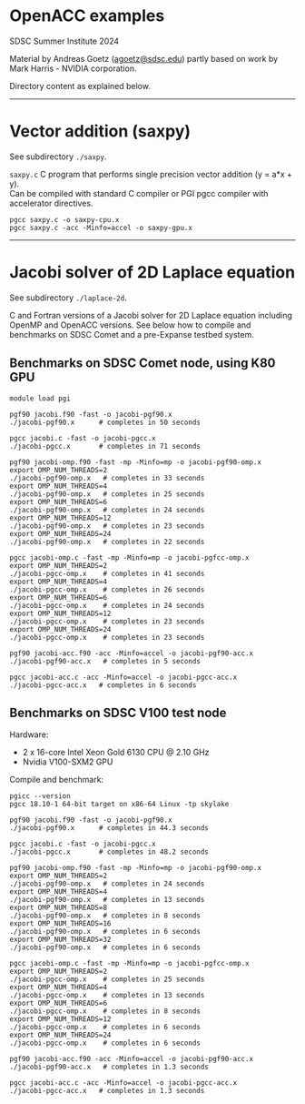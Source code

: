 # OpenACC examples

SDSC Summer Institute 2024

Material by Andreas Goetz (agoetz@sdsc.edu)
partly based on work by Mark Harris - NVIDIA corporation.

Directory content as explained below.

---

# Vector addition (saxpy)

See subdirectory `./saxpy`.

`saxpy.c`
C program that performs single precision vector addition (y = a*x + y).  
Can be compiled with standard C compiler or PGI pgcc compiler with
accelerator directives.

    pgcc saxpy.c -o saxpy-cpu.x
    pgcc saxpy.c -acc -Minfo=accel -o saxpy-gpu.x

---

# Jacobi solver of 2D Laplace equation

See subdirectory `./laplace-2d`.

C and Fortran versions of a Jacobi solver for 2D Laplace equation
including OpenMP and OpenACC versions.
See below how to compile and benchmarks on SDSC Comet and a
pre-Expanse testbed system.


## Benchmarks on SDSC Comet node, using K80 GPU

    module load pgi
    
    pgf90 jacobi.f90 -fast -o jacobi-pgf90.x
    ./jacobi-pgf90.x      # completes in 50 seconds
    
    pgcc jacobi.c -fast -o jacobi-pgcc.x
    ./jacobi-pgcc.x       # completes in 71 seconds
    
    pgf90 jacobi-omp.f90 -fast -mp -Minfo=mp -o jacobi-pgf90-omp.x
    export OMP_NUM_THREADS=2
    ./jacobi-pgf90-omp.x   # completes in 33 seconds
    export OMP_NUM_THREADS=4
    ./jacobi-pgf90-omp.x   # completes in 25 seconds
    export OMP_NUM_THREADS=6
    ./jacobi-pgf90-omp.x   # completes in 24 seconds
    export OMP_NUM_THREADS=12
    ./jacobi-pgf90-omp.x   # completes in 23 seconds
    export OMP_NUM_THREADS=24
    ./jacobi-pgf90-omp.x   # completes in 22 seconds
    
    pgcc jacobi-omp.c -fast -mp -Minfo=mp -o jacobi-pgfcc-omp.x
    export OMP_NUM_THREADS=2
    ./jacobi-pgcc-omp.x    # completes in 41 seconds
    export OMP_NUM_THREADS=4
    ./jacobi-pgcc-omp.x    # completes in 26 seconds
    export OMP_NUM_THREADS=6
    ./jacobi-pgcc-omp.x    # completes in 24 seconds
    export OMP_NUM_THREADS=12
    ./jacobi-pgcc-omp.x    # completes in 23 seconds
    export OMP_NUM_THREADS=24
    ./jacobi-pgcc-omp.x    # completes in 23 seconds
    
    pgf90 jacobi-acc.f90 -acc -Minfo=accel -o jacobi-pgf90-acc.x
    ./jacobi-pgf90-acc.x   # completes in 5 seconds
    
    pgcc jacobi-acc.c -acc -Minfo=accel -o jacobi-pgcc-acc.x
    ./jacobi-pgcc-acc.x   # completes in 6 seconds



## Benchmarks on SDSC V100 test node

Hardware:
- 2 x 16-core Intel Xeon Gold 6130 CPU @ 2.10 GHz
- Nvidia V100-SXM2 GPU

Compile and benchmark:

    pgicc --version
    pgcc 18.10-1 64-bit target on x86-64 Linux -tp skylake 
    
    pgf90 jacobi.f90 -fast -o jacobi-pgf90.x
    ./jacobi-pgf90.x      # completes in 44.3 seconds
    
    pgcc jacobi.c -fast -o jacobi-pgcc.x
    ./jacobi-pgcc.x       # completes in 48.2 seconds
    
    pgf90 jacobi-omp.f90 -fast -mp -Minfo=mp -o jacobi-pgf90-omp.x
    export OMP_NUM_THREADS=2
    ./jacobi-pgf90-omp.x   # completes in 24 seconds
    export OMP_NUM_THREADS=4
    ./jacobi-pgf90-omp.x   # completes in 13 seconds
    export OMP_NUM_THREADS=8
    ./jacobi-pgf90-omp.x   # completes in 8 seconds
    export OMP_NUM_THREADS=16
    ./jacobi-pgf90-omp.x   # completes in 6 seconds
    export OMP_NUM_THREADS=32
    ./jacobi-pgf90-omp.x   # completes in 6 seconds
    
    pgcc jacobi-omp.c -fast -mp -Minfo=mp -o jacobi-pgfcc-omp.x
    export OMP_NUM_THREADS=2
    ./jacobi-pgcc-omp.x    # completes in 25 seconds
    export OMP_NUM_THREADS=4
    ./jacobi-pgcc-omp.x    # completes in 13 seconds
    export OMP_NUM_THREADS=6
    ./jacobi-pgcc-omp.x    # completes in 8 seconds
    export OMP_NUM_THREADS=12
    ./jacobi-pgcc-omp.x    # completes in 6 seconds
    export OMP_NUM_THREADS=24
    ./jacobi-pgcc-omp.x    # completes in 6 seconds
    
    pgf90 jacobi-acc.f90 -acc -Minfo=accel -o jacobi-pgf90-acc.x
    ./jacobi-pgf90-acc.x   # completes in 1.3 seconds
    
    pgcc jacobi-acc.c -acc -Minfo=accel -o jacobi-pgcc-acc.x
    ./jacobi-pgcc-acc.x   # completes in 1.3 seconds

